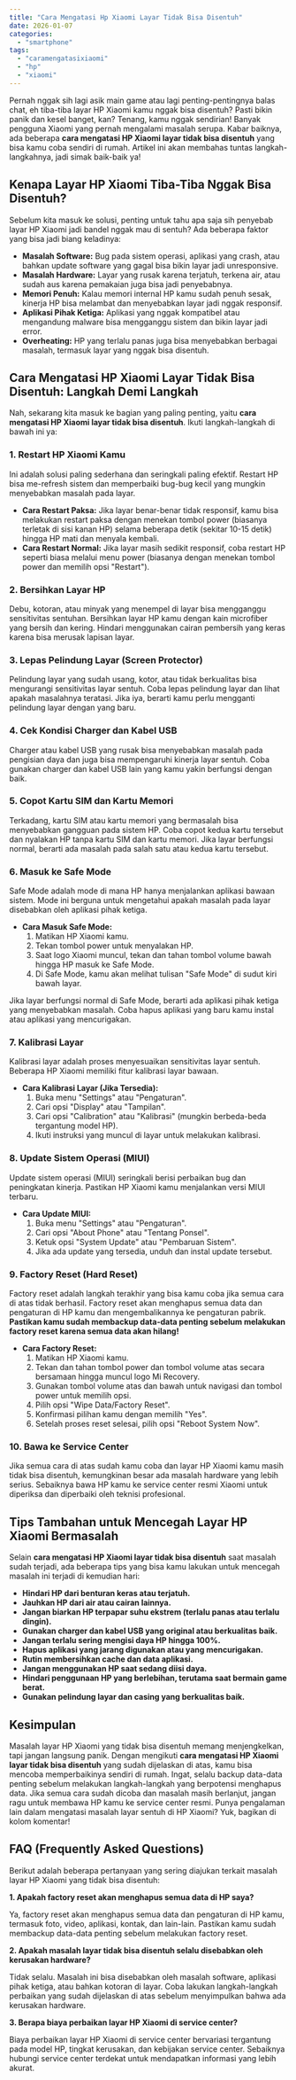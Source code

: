 ```yaml
---
title: "Cara Mengatasi Hp Xiaomi Layar Tidak Bisa Disentuh"
date: 2026-01-07
categories: 
  - "smartphone"
tags: 
  - "caramengatasixiaomi"
  - "hp"
  - "xiaomi"
---
```


Pernah nggak sih lagi asik main game atau lagi penting-pentingnya balas chat, eh tiba-tiba layar HP Xiaomi kamu nggak bisa disentuh? Pasti bikin panik dan kesel banget, kan? Tenang, kamu nggak sendirian! Banyak pengguna Xiaomi yang pernah mengalami masalah serupa. Kabar baiknya, ada beberapa **cara mengatasi HP Xiaomi layar tidak bisa disentuh** yang bisa kamu coba sendiri di rumah. Artikel ini akan membahas tuntas langkah-langkahnya, jadi simak baik-baik ya!

## Kenapa Layar HP Xiaomi Tiba-Tiba Nggak Bisa Disentuh?

Sebelum kita masuk ke solusi, penting untuk tahu apa saja sih penyebab layar HP Xiaomi jadi bandel nggak mau di sentuh? Ada beberapa faktor yang bisa jadi biang keladinya:

- **Masalah Software:** Bug pada sistem operasi, aplikasi yang crash, atau bahkan update software yang gagal bisa bikin layar jadi unresponsive.
- **Masalah Hardware:** Layar yang rusak karena terjatuh, terkena air, atau sudah aus karena pemakaian juga bisa jadi penyebabnya.
- **Memori Penuh:** Kalau memori internal HP kamu sudah penuh sesak, kinerja HP bisa melambat dan menyebabkan layar jadi nggak responsif.
- **Aplikasi Pihak Ketiga:** Aplikasi yang nggak kompatibel atau mengandung malware bisa mengganggu sistem dan bikin layar jadi error.
- **Overheating:** HP yang terlalu panas juga bisa menyebabkan berbagai masalah, termasuk layar yang nggak bisa disentuh.

## Cara Mengatasi HP Xiaomi Layar Tidak Bisa Disentuh: Langkah Demi Langkah

Nah, sekarang kita masuk ke bagian yang paling penting, yaitu **cara mengatasi HP Xiaomi layar tidak bisa disentuh**. Ikuti langkah-langkah di bawah ini ya:

### 1\. Restart HP Xiaomi Kamu

Ini adalah solusi paling sederhana dan seringkali paling efektif. Restart HP bisa me-refresh sistem dan memperbaiki bug-bug kecil yang mungkin menyebabkan masalah pada layar.

- **Cara Restart Paksa:** Jika layar benar-benar tidak responsif, kamu bisa melakukan restart paksa dengan menekan tombol power (biasanya terletak di sisi kanan HP) selama beberapa detik (sekitar 10-15 detik) hingga HP mati dan menyala kembali.
- **Cara Restart Normal:** Jika layar masih sedikit responsif, coba restart HP seperti biasa melalui menu power (biasanya dengan menekan tombol power dan memilih opsi "Restart").

### 2\. Bersihkan Layar HP

Debu, kotoran, atau minyak yang menempel di layar bisa mengganggu sensitivitas sentuhan. Bersihkan layar HP kamu dengan kain microfiber yang bersih dan kering. Hindari menggunakan cairan pembersih yang keras karena bisa merusak lapisan layar.

### 3\. Lepas Pelindung Layar (Screen Protector)

Pelindung layar yang sudah usang, kotor, atau tidak berkualitas bisa mengurangi sensitivitas layar sentuh. Coba lepas pelindung layar dan lihat apakah masalahnya teratasi. Jika iya, berarti kamu perlu mengganti pelindung layar dengan yang baru.

### 4\. Cek Kondisi Charger dan Kabel USB

Charger atau kabel USB yang rusak bisa menyebabkan masalah pada pengisian daya dan juga bisa mempengaruhi kinerja layar sentuh. Coba gunakan charger dan kabel USB lain yang kamu yakin berfungsi dengan baik.

### 5\. Copot Kartu SIM dan Kartu Memori

Terkadang, kartu SIM atau kartu memori yang bermasalah bisa menyebabkan gangguan pada sistem HP. Coba copot kedua kartu tersebut dan nyalakan HP tanpa kartu SIM dan kartu memori. Jika layar berfungsi normal, berarti ada masalah pada salah satu atau kedua kartu tersebut.

### 6\. Masuk ke Safe Mode

Safe Mode adalah mode di mana HP hanya menjalankan aplikasi bawaan sistem. Mode ini berguna untuk mengetahui apakah masalah pada layar disebabkan oleh aplikasi pihak ketiga.

- **Cara Masuk Safe Mode:**
    1. Matikan HP Xiaomi kamu.
    2. Tekan tombol power untuk menyalakan HP.
    3. Saat logo Xiaomi muncul, tekan dan tahan tombol volume bawah hingga HP masuk ke Safe Mode.
    4. Di Safe Mode, kamu akan melihat tulisan "Safe Mode" di sudut kiri bawah layar.

Jika layar berfungsi normal di Safe Mode, berarti ada aplikasi pihak ketiga yang menyebabkan masalah. Coba hapus aplikasi yang baru kamu instal atau aplikasi yang mencurigakan.

### 7\. Kalibrasi Layar

Kalibrasi layar adalah proses menyesuaikan sensitivitas layar sentuh. Beberapa HP Xiaomi memiliki fitur kalibrasi layar bawaan.

- **Cara Kalibrasi Layar (Jika Tersedia):**
    1. Buka menu "Settings" atau "Pengaturan".
    2. Cari opsi "Display" atau "Tampilan".
    3. Cari opsi "Calibration" atau "Kalibrasi" (mungkin berbeda-beda tergantung model HP).
    4. Ikuti instruksi yang muncul di layar untuk melakukan kalibrasi.

### 8\. Update Sistem Operasi (MIUI)

Update sistem operasi (MIUI) seringkali berisi perbaikan bug dan peningkatan kinerja. Pastikan HP Xiaomi kamu menjalankan versi MIUI terbaru.

- **Cara Update MIUI:**
    1. Buka menu "Settings" atau "Pengaturan".
    2. Cari opsi "About Phone" atau "Tentang Ponsel".
    3. Ketuk opsi "System Update" atau "Pembaruan Sistem".
    4. Jika ada update yang tersedia, unduh dan instal update tersebut.

### 9\. Factory Reset (Hard Reset)

Factory reset adalah langkah terakhir yang bisa kamu coba jika semua cara di atas tidak berhasil. Factory reset akan menghapus semua data dan pengaturan di HP kamu dan mengembalikannya ke pengaturan pabrik. **Pastikan kamu sudah membackup data-data penting sebelum melakukan factory reset karena semua data akan hilang!**

- **Cara Factory Reset:**
    1. Matikan HP Xiaomi kamu.
    2. Tekan dan tahan tombol power dan tombol volume atas secara bersamaan hingga muncul logo Mi Recovery.
    3. Gunakan tombol volume atas dan bawah untuk navigasi dan tombol power untuk memilih opsi.
    4. Pilih opsi "Wipe Data/Factory Reset".
    5. Konfirmasi pilihan kamu dengan memilih "Yes".
    6. Setelah proses reset selesai, pilih opsi "Reboot System Now".

### 10\. Bawa ke Service Center

Jika semua cara di atas sudah kamu coba dan layar HP Xiaomi kamu masih tidak bisa disentuh, kemungkinan besar ada masalah hardware yang lebih serius. Sebaiknya bawa HP kamu ke service center resmi Xiaomi untuk diperiksa dan diperbaiki oleh teknisi profesional.

## Tips Tambahan untuk Mencegah Layar HP Xiaomi Bermasalah

Selain **cara mengatasi HP Xiaomi layar tidak bisa disentuh** saat masalah sudah terjadi, ada beberapa tips yang bisa kamu lakukan untuk mencegah masalah ini terjadi di kemudian hari:

- **Hindari HP dari benturan keras atau terjatuh.**
- **Jauhkan HP dari air atau cairan lainnya.**
- **Jangan biarkan HP terpapar suhu ekstrem (terlalu panas atau terlalu dingin).**
- **Gunakan charger dan kabel USB yang original atau berkualitas baik.**
- **Jangan terlalu sering mengisi daya HP hingga 100%.**
- **Hapus aplikasi yang jarang digunakan atau yang mencurigakan.**
- **Rutin membersihkan cache dan data aplikasi.**
- **Jangan menggunakan HP saat sedang diisi daya.**
- **Hindari penggunaan HP yang berlebihan, terutama saat bermain game berat.**
- **Gunakan pelindung layar dan casing yang berkualitas baik.**

## Kesimpulan

Masalah layar HP Xiaomi yang tidak bisa disentuh memang menjengkelkan, tapi jangan langsung panik. Dengan mengikuti **cara mengatasi HP Xiaomi layar tidak bisa disentuh** yang sudah dijelaskan di atas, kamu bisa mencoba memperbaikinya sendiri di rumah. Ingat, selalu backup data-data penting sebelum melakukan langkah-langkah yang berpotensi menghapus data. Jika semua cara sudah dicoba dan masalah masih berlanjut, jangan ragu untuk membawa HP kamu ke service center resmi. Punya pengalaman lain dalam mengatasi masalah layar sentuh di HP Xiaomi? Yuk, bagikan di kolom komentar!

## FAQ (Frequently Asked Questions)

Berikut adalah beberapa pertanyaan yang sering diajukan terkait masalah layar HP Xiaomi yang tidak bisa disentuh:

**1\. Apakah factory reset akan menghapus semua data di HP saya?**

Ya, factory reset akan menghapus semua data dan pengaturan di HP kamu, termasuk foto, video, aplikasi, kontak, dan lain-lain. Pastikan kamu sudah membackup data-data penting sebelum melakukan factory reset.

**2\. Apakah masalah layar tidak bisa disentuh selalu disebabkan oleh kerusakan hardware?**

Tidak selalu. Masalah ini bisa disebabkan oleh masalah software, aplikasi pihak ketiga, atau bahkan kotoran di layar. Coba lakukan langkah-langkah perbaikan yang sudah dijelaskan di atas sebelum menyimpulkan bahwa ada kerusakan hardware.

**3\. Berapa biaya perbaikan layar HP Xiaomi di service center?**

Biaya perbaikan layar HP Xiaomi di service center bervariasi tergantung pada model HP, tingkat kerusakan, dan kebijakan service center. Sebaiknya hubungi service center terdekat untuk mendapatkan informasi yang lebih akurat.
